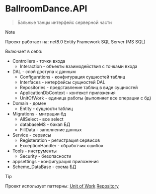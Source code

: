 # BallroomDance.API

> Бальные танцы интерфейс серверной части

> [!NOTE]
> Проект работает на:
> net8.0
> Entity Framework
> SQL Server (MS SQL)

Включает в себя:

- Controllers - точки входа
	- Interaction - объекты взаимодействия с точками входа
- DAL - слой доступа к данным
	- Configurations - конфигурация сущностей таблиц
	- Interfaces 	 - интерфейсы сущностей DAL
	- Repositories 	 - представление таблиц в виде сущностей
	- ApplicationDbContext - контекст приложения
	- UnitOfWork - единица работы (выполняет все операции с бд)
- Domain - домен
	- Entity - сущности таблиц
- Migrations - миграции бд
	- AllSelect  - все select
	- databaseMS - бэкап БД
	- FillData   - заполнение данных
- Service - сервисы
	- Registeration    - регистрация сервисов
	- ExceptionHandler - обработчик ошибок
- Tools - инструменты
	- Security - безопасности
- appsettings 	  - конфигурация приложения
- Scheme_DataBase - схема БД

> [!TIP]
> Проект использует паттерны:
> [Unit of Work](https://bool.dev/blog/detail/unit-of-work-patterny-obektno-relyatsionnoy-logiki-poeaa)
> [Repository](https://bool.dev/blog/detail/pattern-repozitoriy-poeaa)
